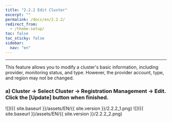 ```yaml
---
title: "2.2.2 Edit Cluster"
excerpt: ""
permalink: /docs/en/2.2.2/
redirect_from:
  - /theme-setup/
toc: false
toc_sticky: false
sidebar:
  nav: "en"
---
```



---

This feature allows you to modify a cluster's basic information, including provider, monitoring status, and type. However, the provider account, type, and region may not be changed.

### a\) Cluster → Select Cluster → Registration Management → Edit. Click the [Update] button when finished.
![]({{ site.baseurl }}/assets/EN/{{ site.version }}/2.2.2_1.png)
![]({{ site.baseurl }}/assets/EN/{{ site.version }}/2.2.2_2.png)
